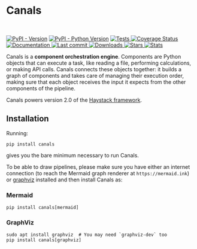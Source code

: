 # Canals

<p align="center" float="left">
  <img alt="" src="https://raw.githubusercontent.com/deepset-ai/canals/main/images/canals-logo-light.png#gh-dark-mode-only"/>
  <img alt="" src="https://raw.githubusercontent.com/deepset-ai/canals/main/images/canals-logo-dark.png#gh-light-mode-only"/>
</p>

[![PyPI - Version](https://img.shields.io/pypi/v/canals.svg)](https://pypi.org/project/canals)
[![PyPI - Python Version](https://img.shields.io/pypi/pyversions/canals.svg)](https://pypi.org/project/canals)
<a href="https://github.com/deepset-ai/canals/actions/workflows/tests.yml">
    <img alt="Tests" src="https://github.com/deepset-ai/canals/workflows/Tests/badge.svg?branch=main">
</a>
[![Coverage Status](https://coveralls.io/repos/github/deepset-ai/canals/badge.svg?branch=main)](https://coveralls.io/github/deepset-ai/canals?branch=main)
<a href="https://docs.haystack.deepset.ai">
    <img alt="Documentation" src="https://img.shields.io/website?label=documentation&up_message=online&url=https%3A%2F%2Fdeepset-ai.github.io/canals/">
</a>
<a href="https://github.com/deepset-ai/haystack/commits/main">
    <img alt="Last commit" src="https://img.shields.io/github/last-commit/deepset-ai/canals">
</a>
<a href="https://pepy.tech/project/canals">
    <img alt="Downloads" src="https://pepy.tech/badge/canals/month">
</a>
<a href="https://github.com/deepset-ai/canals">
    <img alt="Stars" src="https://shields.io/github/stars/deepset-ai/canals?style=social">
</a>
<a href="https://ossinsight.io/analyze/deepset-ai/canals">
    <img alt="Stats" src="https://img.shields.io/badge/Stats-updated-blue">
</a>

Canals is a **component orchestration engine**. Components are Python objects that can execute a task, like reading a file, performing calculations, or making API calls. Canals connects these objects together: it builds a graph of components and takes care of managing their execution order, making sure that each object receives the input it expects from the other components of the pipeline.

Canals powers version 2.0 of the [Haystack framework](https://github.com/deepset-ai/haystack).

## Installation

Running:

```console
pip install canals
```

gives you the bare minimum necessary to run Canals.

To be able to draw pipelines, please make sure you have either an internet connection (to reach the Mermaid graph renderer at `https://mermaid.ink`) or [graphviz](https://graphviz.org/download/) installed and then install Canals as:

### Mermaid
```console
pip install canals[mermaid]
```

### GraphViz
```console
sudo apt install graphviz  # You may need `graphviz-dev` too
pip install canals[graphviz]
```
